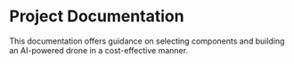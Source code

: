 # Project Documentation

This documentation offers guidance on selecting components and building an AI-powered drone in a cost-effective manner.
